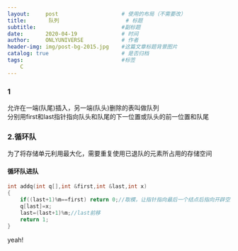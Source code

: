 ```yaml
---
layout:     post                    # 使用的布局（不需要改）
title:       队列                     # 标题 
subtitle:                           #副标题
date:       2020-04-19              # 时间
author:     ONLYUNIVERSE            # 作者
header-img: img/post-bg-2015.jpg    #这篇文章标题背景图片
catalog: true                       # 是否归档
tags:                               #标签
    C
---
```


### 1

允许在一端(队尾)插入，另一端(队头)删除的表叫做队列  
分别用first和last指针指向队头和队尾的下一位置或队头的前一位置和队尾

### 2.循环队

为了将存储单元利用最大化，需要重复使用已退队的元素所占用的存储空间

#### 循环队进队

```c
int addq(int q[],int &first,int &last,int x)
{
    if((last+1)%m==first) return 0;//取模，让指针指向最后一个结点后指向开辟空间的首空间，满足条件则说明队满
    q[last]=x;
    last=(last+1)%m;//last前移
    return 1;
}
```

yeah!
